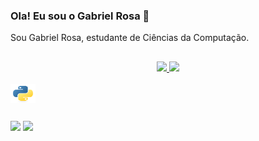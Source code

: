 ### Ola! Eu sou o Gabriel Rosa 👋
Sou Gabriel Rosa, estudante de Ciências da Computação.
##

<div align="center">
  <a href="https://github.com/gfreitasrosa">
  <img height="180em" src="https://github-readme-stats.vercel.app/api?username=gfreitasrosa&show_icons=true&theme=dracula&include_all_commits=true&count_private=true"/>
  <img height="151em" src="https://github-readme-stats.vercel.app/api/top-langs/?username=gfreitasrosa&layout=compact&langs_count=7&theme=dracula"/>
</div>

<div style="display: inline_block"><br>
  <img align="center" alt="Python" height="30" width="40" src="https://raw.githubusercontent.com/devicons/devicon/master/icons/python/python-original.svg">
</div>

##

<div>
<a href = "mailto:gfreitasrosa27@gmail.com"><img src="https://img.shields.io/badge/-Gmail-%23333?style=for-the-badge&logo=gmail&logoColor=white" target="_blank"></a>
<a href="https://www.linkedin.com/in/gfreitasrosa" target="_blank"><img src="https://img.shields.io/badge/-LinkedIn-%230077B5?style=for-the-badge&logo=linkedin&logoColor=white" target="_blank"></a>
</div>
